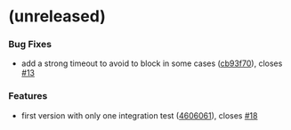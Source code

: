 <a name=""></a>
# (unreleased)


### Bug Fixes

* add a strong timeout to avoid to block in some cases ([cb93f70](https://github.com/metwork-framework/mfdata/commit/cb93f70)), closes [#13](https://github.com/metwork-framework/mfdata/issues/13)


### Features

* first version with only one integration test ([4606061](https://github.com/metwork-framework/mfdata/commit/4606061)), closes [#18](https://github.com/metwork-framework/mfdata/issues/18)



